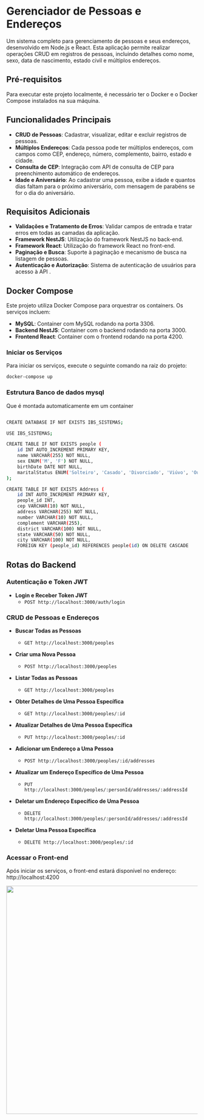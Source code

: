 # Gerenciador de Pessoas e Endereços

Um sistema completo para gerenciamento de pessoas e seus endereços, desenvolvido em Node.js e React. Esta aplicação permite realizar operações CRUD em registros de pessoas, incluindo detalhes como nome, sexo, data de nascimento, estado civil e múltiplos endereços.

## Pré-requisitos

Para executar este projeto localmente, é necessário ter o Docker e o Docker Compose instalados na sua máquina.

## Funcionalidades Principais

- **CRUD de Pessoas**: Cadastrar, visualizar, editar e excluir registros de pessoas.
- **Múltiplos Endereços**: Cada pessoa pode ter múltiplos endereços, com campos como CEP, endereço, número, complemento, bairro, estado e cidade.
- **Consulta de CEP**: Integração com API de consulta de CEP para preenchimento automático de endereços.
- **Idade e Aniversário**: Ao cadastrar uma pessoa, exibe a idade e quantos dias faltam para o próximo aniversário, com mensagem de parabéns se for o dia do aniversário.

## Requisitos Adicionais

- **Validações e Tratamento de Erros**: Validar campos de entrada e tratar erros em todas as camadas da aplicação.
- **Framework NestJS**: Utilização do framework NestJS no back-end.
- **Framework React**: Utilização do framework React no front-end.
- **Paginação e Busca**: Suporte à paginação e mecanismo de busca na listagem de pessoas.
- **Autenticação e Autorização**: Sistema de autenticação de usuários para acesso à API .

## Docker Compose

Este projeto utiliza Docker Compose para orquestrar os containers. Os serviços incluem:

- **MySQL**: Container com MySQL rodando na porta 3306.
- **Backend NestJS**: Container com o backend rodando na porta 3000.
- **Frontend React**: Container com o frontend rodando na porta 4200.

### Iniciar os Serviços

Para iniciar os serviços, execute o seguinte comando na raiz do projeto:

```bash
docker-compose up
```

### Estrutura Banco de dados mysql 
Que é montada automaticamente em um container 
```bash

CREATE DATABASE IF NOT EXISTS IBS_SISTEMAS;

USE IBS_SISTEMAS;

CREATE TABLE IF NOT EXISTS people (
    id INT AUTO_INCREMENT PRIMARY KEY,
    name VARCHAR(255) NOT NULL,
    sex ENUM('M', 'F') NOT NULL,
    birthDate DATE NOT NULL,
    maritalStatus ENUM('Solteiro', 'Casado', 'Divorciado', 'Viúvo', 'Outro') NOT NULL
);

CREATE TABLE IF NOT EXISTS Address (
    id INT AUTO_INCREMENT PRIMARY KEY,
    people_id INT,
    cep VARCHAR(10) NOT NULL,
    address VARCHAR(255) NOT NULL,
    number VARCHAR(10) NOT NULL,
    complement VARCHAR(255),
    district VARCHAR(100) NOT NULL,
    state VARCHAR(50) NOT NULL,
    city VARCHAR(100) NOT NULL,
    FOREIGN KEY (people_id) REFERENCES people(id) ON DELETE CASCADE
```
## Rotas do Backend

### Autenticação e Token JWT

- **Login e Receber Token JWT**
  - `POST http://localhost:3000/auth/login`

### CRUD de Pessoas e Endereços

- **Buscar Todas as Pessoas**
  - `GET http://localhost:3000/peoples`

- **Criar uma Nova Pessoa**
  - `POST http://localhost:3000/peoples`

- **Listar Todas as Pessoas**
  - `GET http://localhost:3000/peoples`

- **Obter Detalhes de Uma Pessoa Específica**
  - `GET http://localhost:3000/peoples/:id`

- **Atualizar Detalhes de Uma Pessoa Específica**
  - `PUT http://localhost:3000/peoples/:id`

- **Adicionar um Endereço a Uma Pessoa**
  - `POST http://localhost:3000/peoples/:id/addresses`

- **Atualizar um Endereço Específico de Uma Pessoa**
  - `PUT http://localhost:3000/peoples/:personId/addresses/:addressId`

- **Deletar um Endereço Específico de Uma Pessoa**
  - `DELETE http://localhost:3000/peoples/:personId/addresses/:addressId`

- **Deletar Uma Pessoa Específica**
  - `DELETE http://localhost:3000/peoples/:id`

### Acessar o Front-end

Após iniciar os serviços, o front-end estará disponível no endereço:
http://localhost:4200

<img width = "600px" src=https://github.com/erascardsilva/IBS_Desafio/assets/70297459/bb0dadbd-f0dd-4425-bae4-c7b8b1f0bfcf)>

